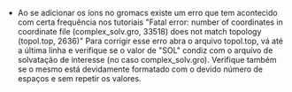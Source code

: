 - Ao se adicionar os íons no gromacs existe um erro que tem acontecido com certa frequência nos tutoriais
  "Fatal error:
  number of coordinates in coordinate file (complex_solv.gro, 33518)
  does not match topology (topol.top, 2636)"
  Para corrigir esse erro abra o arquivo topol.top, vá até a última linha e verifique se o valor de "SOL" condiz com o arquivo de solvatação de interesse (no caso complex_solv.gro). Verifique também se o mesmo está devidamente formatado com o devido número de espaços e sem repetir os valores.
